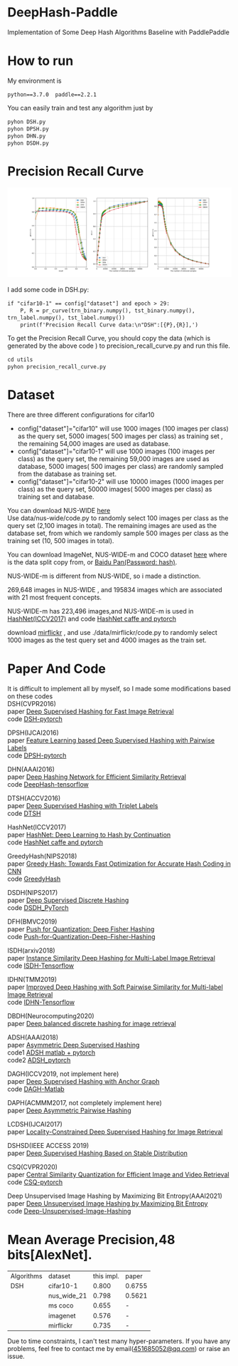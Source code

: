 # DeepHash-Paddle
Implementation of Some Deep Hash Algorithms Baseline with PaddlePaddle

# How to run
My environment is
```
python==3.7.0  paddle==2.2.1  
```

You can easily train and test any algorithm just by
```
pyhon DSH.py  
pyhon DPSH.py  
pyhon DHN.py    
pyhon DSDH.py    
``` 

# Precision Recall Curve
<img src="https://github.com/Intsigstephon/DeepHash-Paddle/blob/main/utils/pr.png"  alt="Precision Recall Curve"/><br/>  
I add some code in DSH.py:
```
if "cifar10-1" == config["dataset"] and epoch > 29:
    P, R = pr_curve(trn_binary.numpy(), tst_binary.numpy(), trn_label.numpy(), tst_label.numpy())
    print(f'Precision Recall Curve data:\n"DSH":[{P},{R}],')
```
To get the Precision Recall Curve, you should copy the data (which is generated by the above code ) to precision_recall_curve.py  and run this file.  
```
cd utils
pyhon precision_recall_curve.py   
```
# Dataset
There are three different configurations for cifar10  
- config["dataset"]="cifar10" will use 1000 images (100 images per class) as the query set, 5000 images( 500 images per class) as training set , the remaining 54,000 images are used as database.
- config["dataset"]="cifar10-1" will use 1000 images (100 images per class) as the query set, the remaining 59,000 images are used as database, 5000 images( 500 images per class) are randomly sampled from the database as training set.  
- config["dataset"]="cifar10-2" will use 10000 images (1000 images per class) as the query set, 50000 images( 5000 images per class) as training set and database.


You can download   NUS-WIDE [here](https://github.com/TreezzZ/DSDH_PyTorch)     
Use data/nus-wide/code.py to randomly select 100 images per class as the query set (2,100 images in total). The remaining images are
used as the database set, from which we randomly sample 500 images per class as the training set (10, 500 images
in total).

You can download  ImageNet, NUS-WIDE-m and COCO dataset [here](https://github.com/thuml/HashNet/tree/master/pytorch) where is the data split  copy from,  or [Baidu Pan(Password: hash)](https://pan.baidu.com/s/1_BiOmeCRYx6cVTWeWq-O9g).
  
NUS-WIDE-m is different from  NUS-WIDE, so i made a distinction.  

269,648 images in NUS-WIDE , and 195834 images which are associated with 21 most frequent concepts.     

NUS-WIDE-m has 223,496 images,and  NUS-WIDE-m  is used in [HashNet(ICCV2017)](http://openaccess.thecvf.com/content_ICCV_2017/papers/Cao_HashNet_Deep_Learning_ICCV_2017_paper.pdf) and code [HashNet caffe and pytorch](https://github.com/thuml/HashNet)    

download [mirflickr](https://press.liacs.nl/mirflickr/mirdownload.html) , and use ./data/mirflickr/code.py to randomly select 1000 images as the test query set and 4000 images as the train set.
 
# Paper And Code
It is difficult to implement all by myself, so I made some modifications based on these codes  
DSH(CVPR2016)  
paper [Deep Supervised Hashing for Fast Image Retrieval](https://www.cv-foundation.org/openaccess/content_cvpr_2016/papers/Liu_Deep_Supervised_Hashing_CVPR_2016_paper.pdf)  
code [DSH-pytorch](https://github.com/weixu000/DSH-pytorch)

DPSH(IJCAI2016)  
paper [Feature Learning based Deep Supervised Hashing with Pairwise Labels](https://cs.nju.edu.cn/lwj/paper/IJCAI16_DPSH.pdf)   
code [DPSH-pytorch](https://github.com/jiangqy/DPSH-pytorch)

DHN(AAAI2016)  
paper [Deep Hashing Network for Efficient Similarity Retrieval](http://ise.thss.tsinghua.edu.cn/~mlong/doc/deep-hashing-network-aaai16.pdf)  
code [DeepHash-tensorflow](https://github.com/thulab/DeepHash)

DTSH(ACCV2016)  
paper [Deep Supervised Hashing with Triplet Labels](https://arxiv.org/abs/1612.03900)  
code [DTSH](https://github.com/Minione/DTSH)  

HashNet(ICCV2017)  
paper [HashNet: Deep Learning to Hash by Continuation](http://openaccess.thecvf.com/content_ICCV_2017/papers/Cao_HashNet_Deep_Learning_ICCV_2017_paper.pdf)  
code [HashNet caffe and pytorch](https://github.com/thuml/HashNet)

GreedyHash(NIPS2018)  
paper [Greedy Hash: Towards Fast Optimization for Accurate Hash Coding in CNN](https://papers.nips.cc/paper/7360-greedy-hash-towards-fast-optimization-for-accurate-hash-coding-in-cnn.pdf)  
code [GreedyHash](https://github.com/ssppp/GreedyHash) 

DSDH(NIPS2017)  
paper [Deep Supervised Discrete Hashing](https://papers.nips.cc/paper/6842-deep-supervised-discrete-hashing.pdf)  
code [DSDH_PyTorch](https://github.com/TreezzZ/DSDH_PyTorch)

DFH(BMVC2019)  
paper [Push for Quantization: Deep Fisher Hashing](https://arxiv.org/abs/1909.00206)  
code [Push-for-Quantization-Deep-Fisher-Hashing](https://github.com/liyunqianggyn/Push-for-Quantization-Deep-Fisher-Hashing)


ISDH(arxiv2018)  
paper [Instance Similarity Deep Hashing for Multi-Label Image Retrieval](https://arxiv.org/abs/1803.02987v1)  
code [ISDH-Tensorflow](https://github.com/pectinid16/ISDH-Tensorflow)

IDHN(TMM2019)  
paper [Improved Deep Hashing with Soft Pairwise Similarity for Multi-label Image Retrieval](https://arxiv.org/abs/1803.02987)  
code [IDHN-Tensorflow](https://github.com/pectinid16/IDHN)

DBDH(Neurocomputing2020)  
paper [Deep balanced discrete hashing for image retrieval](https://www.sciencedirect.com/science/article/abs/pii/S0925231220306032)

ADSH(AAAI2018)  
paper [Asymmetric Deep Supervised Hashing](https://cs.nju.edu.cn/lwj/paper/AAAI18_ADSH.pdf)  
code1 [ADSH matlab + pytorch](https://github.com/jiangqy/ADSH-AAAI2018)  
code2 [ADSH_pytorch](https://github.com/TreezzZ/ADSH_PyTorch)

DAGH(ICCV2019, not implement here)  
paper [Deep Supervised Hashing with Anchor Graph](https://openaccess.thecvf.com/content_ICCV_2019/papers/Chen_Deep_Supervised_Hashing_With_Anchor_Graph_ICCV_2019_paper.pdf)  
code [DAGH-Matlab](http://www.scholat.com/personalPaperList.html?Entry=laizhihui&selectType=allPaper)

DAPH(ACMMM2017, not completely implement here)  
paper [Deep Asymmetric Pairwise Hashing](http://cfm.uestc.edu.cn/~fshen/DAPH.pdf)

LCDSH(IJCAI2017)  
paper [Locality-Constrained Deep Supervised Hashing for Image Retrieval](https://www.ijcai.org/Proceedings/2017/0499.pdf)

DSHSD(IEEE ACCESS 2019)  
paper [Deep Supervised Hashing Based on Stable Distribution](https://ieeexplore.ieee.org/document/8648432/)

CSQ(CVPR2020)  
paper [Central Similarity Quantization for Efficient Image and Video Retrieval](https://openaccess.thecvf.com/content_CVPR_2020/papers/Yuan_Central_Similarity_Quantization_for_Efficient_Image_and_Video_Retrieval_CVPR_2020_paper.pdf)  
code [CSQ-pytorch](https://github.com/yuanli2333/Hadamard-Matrix-for-hashing)  

Deep Unsupervised Image Hashing by Maximizing Bit Entropy(AAAI2021)  
paper [Deep Unsupervised Image Hashing by Maximizing Bit Entropy](https://arxiv.org/pdf/2012.12334.pdf)  
code [Deep-Unsupervised-Image-Hashing](https://github.com/liyunqianggyn/Deep-Unsupervised-Image-Hashing)

# Mean Average Precision,48 bits[AlexNet].

<table>
    <tr>
        <td>Algorithms</td><td>dataset</td><td>this impl.</td><td>paper</td>
    </tr>
    <tr>
        <td >DSH</td><td >cifar10-1</td> <td >0.800</td> <td >0.6755</td>
    </tr>
    <tr>
        <td ></td><td >nus_wide_21</td> <td >0.798</td> <td >0.5621</td>
    </tr>
    <tr>
        <td ></td><td >ms coco</td> <td >0.655</td> <td >-</td>
    </tr>
    <tr>
        <td ></td><td >imagenet</td> <td >0.576</td> <td >-</td>
    </tr>
    <tr>
        <td ></td><td >mirflickr</td> <td >0.735</td> <td >-</td>
    </tr>
</table>

Due to time constraints, I can't test many hyper-parameters.
If you have any problems, feel free to contact me by email(451685052@qq.com) or raise an issue. 

